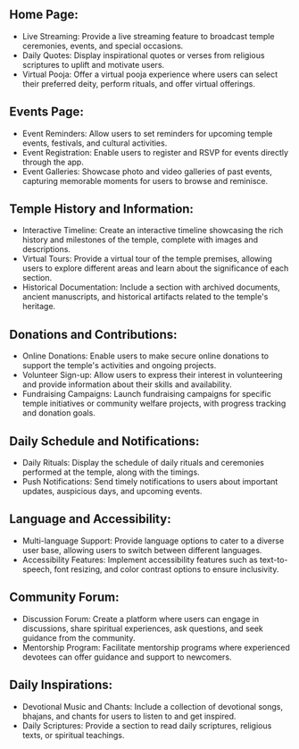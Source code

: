 ## Home Page:

- Live Streaming: Provide a live streaming feature to broadcast temple ceremonies, events, and special occasions.
- Daily Quotes: Display inspirational quotes or verses from religious scriptures to uplift and motivate users.
- Virtual Pooja: Offer a virtual pooja experience where users can select their preferred deity, perform rituals, and offer virtual offerings.

## Events Page:

- Event Reminders: Allow users to set reminders for upcoming temple events, festivals, and cultural activities.
- Event Registration: Enable users to register and RSVP for events directly through the app.
- Event Galleries: Showcase photo and video galleries of past events, capturing memorable moments for users to browse and reminisce.

## Temple History and Information:

- Interactive Timeline: Create an interactive timeline showcasing the rich history and milestones of the temple, complete with images and descriptions.
- Virtual Tours: Provide a virtual tour of the temple premises, allowing users to explore different areas and learn about the significance of each section.
- Historical Documentation: Include a section with archived documents, ancient manuscripts, and historical artifacts related to the temple's heritage.

## Donations and Contributions:

- Online Donations: Enable users to make secure online donations to support the temple's activities and ongoing projects.
- Volunteer Sign-up: Allow users to express their interest in volunteering and provide information about their skills and availability.
- Fundraising Campaigns: Launch fundraising campaigns for specific temple initiatives or community welfare projects, with progress tracking and donation goals.

## Daily Schedule and Notifications:

- Daily Rituals: Display the schedule of daily rituals and ceremonies performed at the temple, along with the timings.
- Push Notifications: Send timely notifications to users about important updates, auspicious days, and upcoming events.

## Language and Accessibility:

- Multi-language Support: Provide language options to cater to a diverse user base, allowing users to switch between different languages.
- Accessibility Features: Implement accessibility features such as text-to-speech, font resizing, and color contrast options to ensure inclusivity.

## Community Forum:

- Discussion Forum: Create a platform where users can engage in discussions, share spiritual experiences, ask questions, and seek guidance from the community.
- Mentorship Program: Facilitate mentorship programs where experienced devotees can offer guidance and support to newcomers.

## Daily Inspirations:

- Devotional Music and Chants: Include a collection of devotional songs, bhajans, and chants for users to listen to and get inspired.
- Daily Scriptures: Provide a section to read daily scriptures, religious texts, or spiritual teachings.
